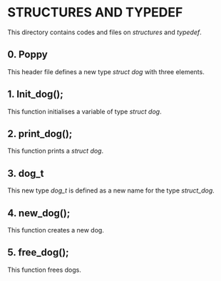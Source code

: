 # STRUCTURES AND TYPEDEF
This directory contains codes and files on *structures* and *typedef*.

## 0. Poppy
This header file defines a new type *struct dog* with three elements.

## 1. Init_dog();
This function initialises a variable of type *struct dog*.

## 2. print_dog();
This function prints a *struct dog*.

## 3. dog_t
This new type *dog_t* is defined as a new name for the type *struct_dog*.

## 4. new_dog();
This function creates a new dog.

## 5. free_dog();
This function frees dogs.

